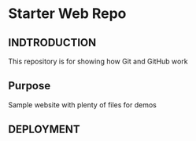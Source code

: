 # Starter Web Repo
## INDTRODUCTION

This repository is for showing how Git and GitHub work

## Purpose

Sample website with plenty of files for demos

## DEPLOYMENT